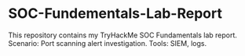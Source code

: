 # SOC-Fundementals-Lab-Report
This repository contains my TryHackMe SOC Fundamentals lab report.
Scenario: Port scanning alert investigation.
Tools: SIEM, logs.
